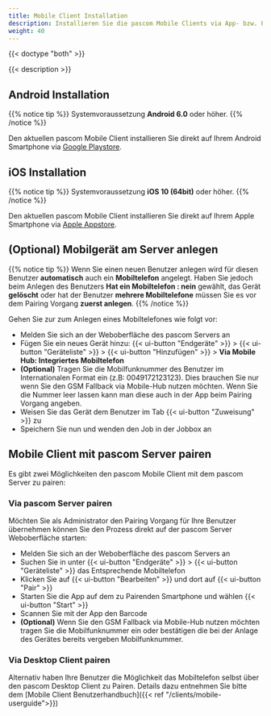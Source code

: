 ```yaml
---
title: Mobile Client Installation
description: Installieren Sie die pascom Mobile Clients via App- bzw. Playstore und pairen ihn via Bardcode mit dem pascom Server.
weight: 40
---
```


{{< doctype "both" >}}

{{< description >}}

## Android Installation

{{% notice tip %}}
Systemvoraussetzung **Android 6.0** oder höher.
{{% /notice %}}

Den aktuellen pascom Mobile Client installieren Sie direkt auf Ihrem Android Smartphone via [Google Playstore](https://www.pascom.net/playstore).

## iOS Installation

{{% notice tip %}}
Systemvoraussetzung **iOS 10 (64bit)** oder höher.
{{% /notice %}}

Den aktuellen pascom Mobile Client installieren Sie direkt auf Ihrem Apple Smartphone via [Apple Appstore](https://www.pascom.net/appstore).

## (Optional) Mobilgerät am Server anlegen

{{% notice tip %}}
Wenn Sie einen neuen Benutzer anlegen wird für diesen Benutzer **automatisch** auch ein **Mobiltelefon** angelegt. Haben Sie jedoch beim Anlegen des Benutzers **Hat ein Mobiltelefon : nein** gewählt, das Gerät **gelöscht** oder hat der Benutzer **mehrere Mobiltelefone** müssen Sie es vor dem Pairing Vorgang **zuerst anlegen**.
{{% /notice %}}

Gehen Sie zur zum Anlegen eines Mobiltelefones wie folgt vor:

 * Melden Sie sich an der Weboberfläche des pascom Servers an
 * Fügen Sie ein neues Gerät hinzu: {{< ui-button "Endgeräte" >}} > {{< ui-button "Geräteliste" >}} > {{< ui-button "Hinzufügen" >}} > **Via Mobile Hub: Integriertes Mobiltelefon**
 * **(Optional)** Tragen Sie die Mobilfunknummer des Benutzer im Internationalen Format ein (z.B: 0049172123123). Dies brauchen Sie nur wenn Sie den GSM Fallback via Mobile-Hub nutzen möchten. Wenn Sie die Nummer leer lassen kann man diese auch in der App beim Pairing Vorgang angeben.
 * Weisen Sie das Gerät dem Benutzer im Tab {{< ui-button "Zuweisung" >}} zu
 * Speichern Sie nun und wenden den Job in der Jobbox an

## Mobile Client mit pascom Server pairen

Es gibt zwei Möglichkeiten den pascom Mobile Client mit dem pascom Server zu pairen:

### Via pascom Server pairen

Möchten Sie als Administrator den Pairing Vorgang für Ihre Benutzer übernehmen können Sie den Prozess direkt auf der pascom Server Weboberfläche starten:

 * Melden Sie sich an der Weboberfläche des pascom Servers an
 * Suchen Sie in unter {{< ui-button "Endgeräte" >}} > {{< ui-button "Geräteliste" >}} das Entsprechende Mobiltelefon
 * Klicken Sie auf {{< ui-button "Bearbeiten" >}} und dort auf {{< ui-button "Pair" >}}
 * Starten Sie die App auf dem zu Pairenden Smartphone und wählen {{< ui-button "Start" >}}
 * Scannen Sie mit der App den Barcode
 * **(Optional)** Wenn Sie den GSM Fallback via Mobile-Hub nutzen möchten tragen Sie die Mobilfunknummer ein oder bestätigen die bei der Anlage des Gerätes bereits vergeben Mobilfunknummer.


### Via Desktop Client pairen

Alternativ haben Ihre Benutzer die Möglichkeit das Mobiltelefon selbst über den pascom Desktop Client zu Pairen. Details dazu entnehmen Sie bitte dem [Mobile Client Benutzerhandbuch]({{< ref "/clients/mobile-userguide">}})

